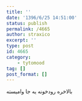 ```yaml
---
title: ''
date: '1396/6/25 14:51:00'
status: publish
permalink: /4665
author: straxico
excerpt: ''
type: post
id: 4665
category:
    - tytomood
tag: []
post_format: []
---
```

بالاخره رودخونه یه جا وامیسته